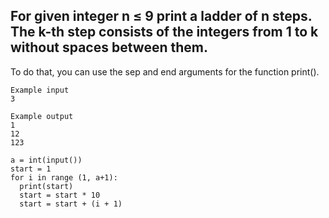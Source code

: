 ## For given integer n ≤ 9 print a ladder of n steps. The k-th step consists of the integers from 1 to k without spaces between them.

To do that, you can use the sep and end arguments for the function print().

````
Example input
3

Example output
1
12
123
````

````
a = int(input())
start = 1
for i in range (1, a+1):
  print(start)
  start = start * 10
  start = start + (i + 1)
````
